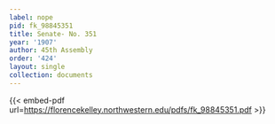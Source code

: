 ```yaml
---
label: nope
pid: fk_98845351
title: Senate- No. 351
year: '1907'
author: 45th Assembly
order: '424'
layout: single
collection: documents
---
```



{{< embed-pdf url=https://florencekelley.northwestern.edu/pdfs/fk_98845351.pdf >}}